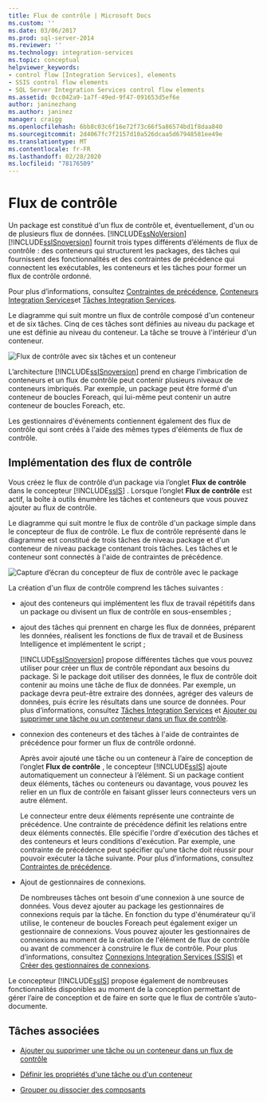 ```yaml
---
title: Flux de contrôle | Microsoft Docs
ms.custom: ''
ms.date: 03/06/2017
ms.prod: sql-server-2014
ms.reviewer: ''
ms.technology: integration-services
ms.topic: conceptual
helpviewer_keywords:
- control flow [Integration Services], elements
- SSIS control flow elements
- SQL Server Integration Services control flow elements
ms.assetid: 0cc042a9-1a7f-49ed-9f47-091653d5ef6e
author: janinezhang
ms.author: janinez
manager: craigg
ms.openlocfilehash: 6bb8c03c6f16e72f73c66f5a86574bd1f8daa840
ms.sourcegitcommit: 2d4067fc7f2157d10a526dcaa5d67948581ee49e
ms.translationtype: MT
ms.contentlocale: fr-FR
ms.lasthandoff: 02/28/2020
ms.locfileid: "78176509"
---
```

# <a name="control-flow"></a>Flux de contrôle
  Un package est constitué d'un flux de contrôle et, éventuellement, d'un ou de plusieurs flux de données. [!INCLUDE[ssNoVersion](../../includes/ssnoversion-md.md)] [!INCLUDE[ssISnoversion](../../../includes/ssisnoversion-md.md)] fournit trois types différents d’éléments de flux de contrôle : des conteneurs qui structurent les packages, des tâches qui fournissent des fonctionnalités et des contraintes de précédence qui connectent les exécutables, les conteneurs et les tâches pour former un flux de contrôle ordonné.

 Pour plus d’informations, consultez [Contraintes de précédence](precedence-constraints.md), [Conteneurs Integration Services](integration-services-containers.md)et [Tâches Integration Services](integration-services-tasks.md).

 Le diagramme qui suit montre un flux de contrôle composé d'un conteneur et de six tâches. Cinq de ces tâches sont définies au niveau du package et une est définie au niveau du conteneur. La tâche se trouve à l'intérieur d'un conteneur.

 ![Flux de contrôle avec six tâches et un conteneur](../media/ssis-controlflowelmt.gif "Flux de contrôle avec six tâches et un conteneur")

 L’architecture [!INCLUDE[ssISnoversion](../../../includes/ssisnoversion-md.md)] prend en charge l’imbrication de conteneurs et un flux de contrôle peut contenir plusieurs niveaux de conteneurs imbriqués. Par exemple, un package peut être formé d'un conteneur de boucles Foreach, qui lui-même peut contenir un autre conteneur de boucles Foreach, etc.

 Les gestionnaires d'événements contiennent également des flux de contrôle qui sont créés à l'aide des mêmes types d'éléments de flux de contrôle.

## <a name="control-flow-implementation"></a>Implémentation des flux de contrôle
 Vous créez le flux de contrôle d’un package via l’onglet **Flux de contrôle** dans le concepteur [!INCLUDE[ssIS](../../../includes/ssis-md.md)] . Lorsque l’onglet **Flux de contrôle** est actif, la boîte à outils énumère les tâches et conteneurs que vous pouvez ajouter au flux de contrôle.

 Le diagramme qui suit montre le flux de contrôle d'un package simple dans le concepteur de flux de contrôle. Le flux de contrôle représenté dans le diagramme est constitué de trois tâches de niveau package et d'un conteneur de niveau package contenant trois tâches. Les tâches et le conteneur sont connectés à l'aide de contraintes de précédence.

 ![Capture d’écran du concepteur de flux de contrôle avec le package](../media/samplecontrolflow.gif "Capture d’écran du concepteur de flux de contrôle avec le package")

 La création d'un flux de contrôle comprend les tâches suivantes :

-   ajout des conteneurs qui implémentent les flux de travail répétitifs dans un package ou divisent un flux de contrôle en sous-ensembles ;

-   ajout des tâches qui prennent en charge les flux de données, préparent les données, réalisent les fonctions de flux de travail et de Business Intelligence et implémentent le script ;

     [!INCLUDE[ssISnoversion](../../../includes/ssisnoversion-md.md)] propose différentes tâches que vous pouvez utiliser pour créer un flux de contrôle répondant aux besoins du package. Si le package doit utiliser des données, le flux de contrôle doit contenir au moins une tâche de flux de données. Par exemple, un package devra peut-être extraire des données, agréger des valeurs de données, puis écrire les résultats dans une source de données.  Pour plus d’informations, consultez [Tâches Integration Services](integration-services-tasks.md) et [Ajouter ou supprimer une tâche ou un conteneur dans un flux de contrôle](add-or-delete-a-task-or-a-container-in-a-control-flow.md).

-   connexion des conteneurs et des tâches à l'aide de contraintes de précédence pour former un flux de contrôle ordonné.

     Après avoir ajouté une tâche ou un conteneur à l’aire de conception de l’onglet **Flux de contrôle** , le concepteur [!INCLUDE[ssIS](../../../includes/ssis-md.md)] ajoute automatiquement un connecteur à l’élément. Si un package contient deux éléments, tâches ou conteneurs ou davantage, vous pouvez les relier en un flux de contrôle en faisant glisser leurs connecteurs vers un autre élément.

     Le connecteur entre deux éléments représente une contrainte de précédence. Une contrainte de précédence définit les relations entre deux éléments connectés. Elle spécifie l'ordre d'exécution des tâches et des conteneurs et leurs conditions d'exécution. Par exemple, une contrainte de précédence peut spécifier qu'une tâche doit réussir pour pouvoir exécuter la tâche suivante. Pour plus d’informations, consultez [Contraintes de précédence](precedence-constraints.md).

-   Ajout de gestionnaires de connexions.

     De nombreuses tâches ont besoin d'une connexion à une source de données. Vous devez ajouter au package les gestionnaires de connexions requis par la tâche. En fonction du type d'énumérateur qu'il utilise, le conteneur de boucles Foreach peut également exiger un gestionnaire de connexions. Vous pouvez ajouter les gestionnaires de connexions au moment de la création de l'élément de flux de contrôle ou avant de commencer à construire le flux de contrôle. Pour plus d’informations, consultez [Connexions Integration Services &#40;SSIS&#41;](../connection-manager/integration-services-ssis-connections.md) et [Créer des gestionnaires de connexions](../create-connection-managers.md).

 Le concepteur [!INCLUDE[ssIS](../../../includes/ssis-md.md)] propose également de nombreuses fonctionnalités disponibles au moment de la conception permettant de gérer l’aire de conception et de faire en sorte que le flux de contrôle s’auto-documente.

## <a name="related-tasks"></a>Tâches associées

-   [Ajouter ou supprimer une tâche ou un conteneur dans un flux de contrôle](add-or-delete-a-task-or-a-container-in-a-control-flow.md)

-   [Définir les propriétés d'une tâche ou d'un conteneur](../set-the-properties-of-a-task-or-container.md)

-   [Grouper ou dissocier des composants](../group-or-ungroup-components.md)


